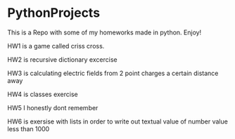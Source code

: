 # PythonProjects

This is a Repo with some of my homeworks made in python. Enjoy! 

HW1 is a game called criss cross.

HW2 is recursive dictionary excercise

HW3 is calculating electric fields from 2 point charges a certain distance away 

HW4 is classes exercise

HW5 I honestly dont remember

HW6 is exersise with lists in order to write out textual value of number value less than 1000
